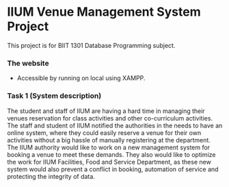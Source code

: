 # IIUM Venue Management System Project

This project is for BIIT 1301 Database Programming subject.


### The website 
- Accessible by running on local using XAMPP.

### Task 1 (System description)
The student and staff of IIUM are having a hard time in managing their venues reservation for class activities and other co-curriculum activities. The staff and student of IIUM notified the authorities in the needs to have an online system, where they could easily reserve a venue for their own activities without a big hassle of manually registering at the department. The IIUM authority would like to work on a new management system for booking a venue to meet these demands. They also would like to optimize the work for IIUM Facilities, Food and Service Department, as these new system would also prevent a conflict in booking, automation of service and protecting the integrity of data.
